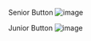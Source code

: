 Senior Button
![image](https://user-images.githubusercontent.com/88205668/221367812-00502f10-0efb-4d11-8382-dc65f76c1b98.png)

Junior Button
![image](https://user-images.githubusercontent.com/88205668/221367830-6ad60d18-8243-427e-8d9a-8d8df0e05e87.png)
